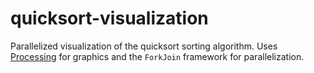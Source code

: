 # quicksort-visualization

Parallelized visualization of the quicksort sorting algorithm. Uses [Processing](https://processing.org/) for graphics and the `ForkJoin` framework for parallelization. 
